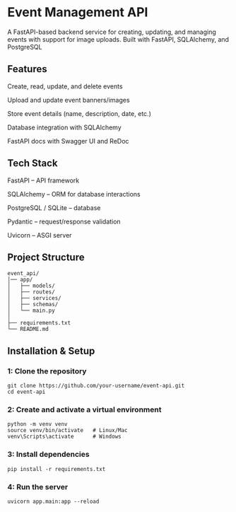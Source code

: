 # **Event Management API**

A FastAPI-based backend service for creating, updating, and managing events with support for image uploads. Built with FastAPI, SQLAlchemy, and PostgreSQL

## Features

Create, read, update, and delete events

Upload and update event banners/images

Store event details (name, description, date, etc.)

Database integration with SQLAlchemy

FastAPI docs with Swagger UI and ReDoc

## Tech Stack

FastAPI – API framework

SQLAlchemy – ORM for database interactions

PostgreSQL / SQLite – database

Pydantic – request/response validation

Uvicorn – ASGI server

## Project Structure

    event_api/
    │── app/
    │   ├── models/
    │   ├── routes/
    │   ├── services/
    │   ├── schemas/
    │   └── main.py
    │
    ├── requirements.txt
    └── README.md

## Installation & Setup

### 1: Clone the repository

    git clone https://github.com/your-username/event-api.git
    cd event-api

### 2: Create and activate a virtual environment

    python -m venv venv
    source venv/bin/activate   # Linux/Mac
    venv\Scripts\activate      # Windows

### 3: Install dependencies

    pip install -r requirements.txt

### 4: Run the server

    uvicorn app.main:app --reload

